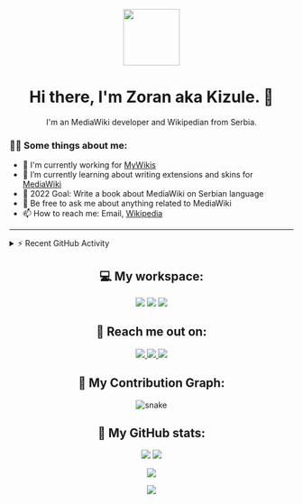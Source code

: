 <p align="center"><img src="https://media.giphy.com/media/M9gbBd9nbDrOTu1Mqx/giphy.gif" width="100"/></p>

<h1 align="center">Hi there, I'm Zoran aka Kizule. 👋</h1>

<p align="center">I'm an MediaWiki developer and Wikipedian from Serbia.</p>

### 👨‍💻 Some things about me:

* 💼 I'm currently working for [MyWikis](https://mywikis.com)
* 🌱 I’m currently learning about writing extensions and skins for [MediaWiki](https://mediawiki.org)
* 🥅 2022 Goal: Write a book about MediaWiki on Serbian language
* 💬 Be free to ask me about anything related to MediaWiki
* 📫 How to reach me: Email, [Wikipedia](https://en.wikipedia.org/wiki/User_talk:Kizule)

---
<details>
  <summary>⚡ Recent GitHub Activity</summary>

<!--RECENT_ACTIVITY:start-->
1. 🎉 Merged PR [#6](https://github.com/kizule/HideVariousTabsFromUnauthorizedUsers/pull/6) in [kizule/HideVariousTabsFromUnauthorizedUsers](https://github.com/kizule/HideVariousTabsFromUnauthorizedUsers)
2. 🎉 Merged PR [#5](https://github.com/kizule/HideVariousTabsFromUnauthorizedUsers/pull/5) in [kizule/HideVariousTabsFromUnauthorizedUsers](https://github.com/kizule/HideVariousTabsFromUnauthorizedUsers)
3. 🎉 Merged PR [#4](https://github.com/kizule/HideVariousTabsFromUnauthorizedUsers/pull/4) in [kizule/HideVariousTabsFromUnauthorizedUsers](https://github.com/kizule/HideVariousTabsFromUnauthorizedUsers)
4. 🎉 Merged PR [#3](https://github.com/kizule/HideVariousTabsFromUnauthorizedUsers/pull/3) in [kizule/HideVariousTabsFromUnauthorizedUsers](https://github.com/kizule/HideVariousTabsFromUnauthorizedUsers)
5. 🎉 Merged PR [#2](https://github.com/kizule/HideVariousTabsFromUnauthorizedUsers/pull/2) in [kizule/HideVariousTabsFromUnauthorizedUsers](https://github.com/kizule/HideVariousTabsFromUnauthorizedUsers)
<!--RECENT_ACTIVITY:end-->
<!--RECENT_ACTIVITY:last_update-->
Last Updated: Wednesday, August 10th, 2022, 6:26:06 AM
<!--RECENT_ACTIVITY:last_update_end-->

</details>

<h2 align="center">💻 My workspace:</h2>

<p align="center">
  <img src="https://img.shields.io/badge/windows-%230078D6.svg?&style=for-the-badge&logo=windows&logoColor=white" />
  <img src="https://img.shields.io/badge/amd-ryzen%20%205%203500u-%230071C5.svg?&style=for-the-badge&logo=amd&logoColor=white" />
  <img src="https://img.shields.io/badge/RAM-8GB-%230071C5.svg?&style=for-the-badge&logoColor=white" />
</p>

<h2 align="center">📲 Reach me out on:</h2>

<p align="center">
  <a href="mailto:zorandori4444@gmail.com">
      <img src="https://img.shields.io/badge/Gmail-D14836?style=for-the-badge&logo=gmail&logoColor=white" />
  </a>
  <a href="https://www.linkedin.com/in/zoran-dori-85707a216/">
    <img src="https://img.shields.io/badge/linkedin-%230077B5.svg?&style=for-the-badge&logo=linkedin&logoColor=white" />
  </a>
  <a href="https://instagram.com/iamkizule">
    <img src="https://img.shields.io/badge/instagram-%23E4405F.svg?&style=for-the-badge&logo=instagram&logoColor=white" />        
  </a>
</p>

<h2 align="center">🐍 My Contribution Graph:</h2>

<p align="center">
  <img src="https://raw.githubusercontent.com/kizule/kizule/output/github-contribution-grid-snake.svg" alt="snake">
</p>

<h2 align="center"> 🐾 My GitHub stats:</h2>

<p align="center">
  <img src="https://github-readme-stats.vercel.app/api?username=kizule&show_icons=true&theme=radical&line_height=27">
  <img src="https://github-readme-stats.vercel.app/api/top-langs/?username=kizule&theme=radical">
</p>

<p align="center">
 <img src="https://github-readme-streak-stats.herokuapp.com/?user=kizule&show_icons=true&locale=en&layout=compact&theme=radical&line_height=0" />
</p> 

<p align="center">
 <img src="https://activity-graph.herokuapp.com/graph?username=kizule&theme=redical">
</p>
